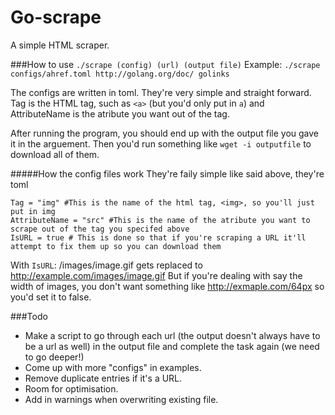 Go-scrape
=========

A simple HTML scraper.

###How to use
```./scrape (config) (url) (output file)``` Example: ```./scrape configs/ahref.toml http://golang.org/doc/ golinks ```


The configs are written in toml. They're very simple and straight forward. Tag is the HTML tag, such as ```<a>``` (but you'd only put in ``a``) and AttributeName is the atribute you want out of the tag.

After running the program, you should end up with the output file you gave it in the arguement. Then you'd run something like ```wget -i outputfile``` to download all of them. 

#####How the config files work
They're faily simple like said above, they're toml
```
Tag = "img" #This is the name of the html tag, <img>, so you'll just put in img
AttributeName = "src" #This is the name of the atribute you want to scrape out of the tag you specifed above
IsURL = true # This is done so that if you're scraping a URL it'll attempt to fix them up so you can download them
```
With ``IsURL``:  /images/image.gif gets replaced to http://example.com/images/image.gif 
But if you're dealing with say the width of images, you don't want something like http://exmaple.com/64px so you'd set it to false.


###Todo
* Make a script to go through each url (the output doesn't always have to be a url as well) in the output file and complete the task again (we need to go deeper!) 
* Come up with more "configs" in examples.
* Remove duplicate entries if it's a URL.
* Room for optimisation.
* Add in warnings when overwriting existing file.
